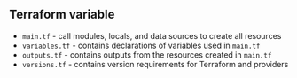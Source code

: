 ## Terraform variable

* `main.tf` - call modules, locals, and data sources to create all resources
* `variables.tf` - contains declarations of variables used in `main.tf`
* `outputs.tf` - contains outputs from the resources created in `main.tf`
* `versions.tf` - contains version requirements for Terraform and providers
